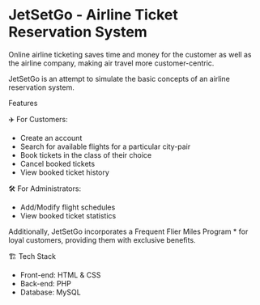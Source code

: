 # JetSetGo - Airline Ticket Reservation System

Online airline ticketing saves time and money for the customer as well as the airline company, making air travel more customer-centric.

JetSetGo is an attempt to simulate the basic concepts of an airline reservation system.

Features

✈️ For Customers:

* Create an account
* Search for available flights for a particular city-pair
* Book tickets in the class of their choice
* Cancel booked tickets
* View booked ticket history

🛠️ For Administrators:

* Add/Modify flight schedules
* View booked ticket statistics

Additionally, JetSetGo incorporates a Frequent Flier Miles Program * for loyal customers, providing them with exclusive benefits.

🏗️ Tech Stack

- Front-end: HTML & CSS
- Back-end: PHP
- Database: MySQL
